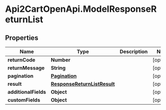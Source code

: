 # Api2CartOpenApi.ModelResponseReturnList

## Properties

Name | Type | Description | Notes
------------ | ------------- | ------------- | -------------
**returnCode** | **Number** |  | [optional] 
**returnMessage** | **String** |  | [optional] 
**pagination** | [**Pagination**](Pagination.md) |  | [optional] 
**result** | [**ResponseReturnListResult**](ResponseReturnListResult.md) |  | [optional] 
**additionalFields** | **Object** |  | [optional] 
**customFields** | **Object** |  | [optional] 


